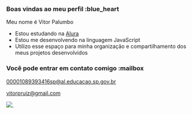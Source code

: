 ### Boas vindas ao meu perfil :blue_heart

Meu nome é Vitor Palumbo

- Estou estudando na [Alura](https://www.alura.com.br)
- Estou me desenvolvendo na linguagem JavaScript
- Utilizo esse espaço para minha organização e compartilhamento dos meus projetos desenvolvidos

### Você pode entrar em contato comigo :mailbox

00001089393416sp@al.educacao.sp.gov.br

vitorpruiz@gmail.com

![](https://media1.tenor.com/m/SwFr4e8NT4wAAAAC/kunigami-blue-lock.gif).
